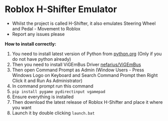 # Roblox H-Shifter Emulator
- Whilst the project is called H-Shifter, it also emulates Steering Wheel and Pedal - Movement to Roblox
- Report any issues please

**How to install correctly:**
  1. You need to install latest version of Python from [python.org](https://www.python.org/) (Only if you do not have python already)
  2. Then you need to install ViGEmBus Driver [nefarius/ViGEmBus](https://github.com/nefarius/ViGEmBus/releases)
  3. Then open Command Prompt as Admin (Window Users - Press Windows Logo on Keyboard and Search Command Prompt then Right Click it and Run As Administrator)
  4. In command prompt run this command
  5. `pip install pygame pydirectinput vgamepad`
  6. Ensure everything is installed
  7. Then download the latest release of Roblox H-Shifter and place it where you want
  8. Launch it by double clicking `launch.bat`
